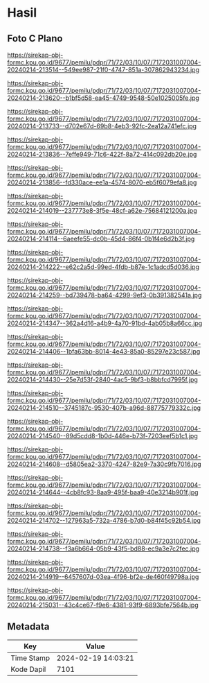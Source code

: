 # Hasil

## Foto C Plano

https://sirekap-obj-formc.kpu.go.id/9677/pemilu/pdpr/71/72/03/10/07/7172031007004-20240214-213514--549ee987-21f0-4747-851a-307862943234.jpg

https://sirekap-obj-formc.kpu.go.id/9677/pemilu/pdpr/71/72/03/10/07/7172031007004-20240214-213620--b1bf5d58-ea45-4749-9548-50e1025005fe.jpg

https://sirekap-obj-formc.kpu.go.id/9677/pemilu/pdpr/71/72/03/10/07/7172031007004-20240214-213733--d702e67d-69b8-4eb3-92fc-2ea12a741efc.jpg

https://sirekap-obj-formc.kpu.go.id/9677/pemilu/pdpr/71/72/03/10/07/7172031007004-20240214-213836--7effe949-71c6-422f-8a72-414c092db20e.jpg

https://sirekap-obj-formc.kpu.go.id/9677/pemilu/pdpr/71/72/03/10/07/7172031007004-20240214-213856--fd330ace-ee1a-4574-8070-eb5f6079efa8.jpg

https://sirekap-obj-formc.kpu.go.id/9677/pemilu/pdpr/71/72/03/10/07/7172031007004-20240214-214019--237773e8-3f5e-48cf-a62e-75684121200a.jpg

https://sirekap-obj-formc.kpu.go.id/9677/pemilu/pdpr/71/72/03/10/07/7172031007004-20240214-214114--6aeefe55-dc0b-45d4-86f4-0b1f4e6d2b3f.jpg

https://sirekap-obj-formc.kpu.go.id/9677/pemilu/pdpr/71/72/03/10/07/7172031007004-20240214-214222--e62c2a5d-99ed-4fdb-b87e-1c1adcd5d036.jpg

https://sirekap-obj-formc.kpu.go.id/9677/pemilu/pdpr/71/72/03/10/07/7172031007004-20240214-214259--bd739478-ba64-4299-9ef3-0b391382541a.jpg

https://sirekap-obj-formc.kpu.go.id/9677/pemilu/pdpr/71/72/03/10/07/7172031007004-20240214-214347--362a4d16-a4b9-4a70-91bd-4ab05b8a66cc.jpg

https://sirekap-obj-formc.kpu.go.id/9677/pemilu/pdpr/71/72/03/10/07/7172031007004-20240214-214406--1bfa63bb-8014-4e43-85a0-85297e23c587.jpg

https://sirekap-obj-formc.kpu.go.id/9677/pemilu/pdpr/71/72/03/10/07/7172031007004-20240214-214430--25e7d53f-2840-4ac5-9bf3-b8bbfcd7995f.jpg

https://sirekap-obj-formc.kpu.go.id/9677/pemilu/pdpr/71/72/03/10/07/7172031007004-20240214-214510--3745187c-9530-407b-a96d-88775779332c.jpg

https://sirekap-obj-formc.kpu.go.id/9677/pemilu/pdpr/71/72/03/10/07/7172031007004-20240214-214540--89d5cdd8-1b0d-446e-b73f-7203eef5b1c1.jpg

https://sirekap-obj-formc.kpu.go.id/9677/pemilu/pdpr/71/72/03/10/07/7172031007004-20240214-214608--d5805ea2-3370-4247-82e9-7a30c9fb7016.jpg

https://sirekap-obj-formc.kpu.go.id/9677/pemilu/pdpr/71/72/03/10/07/7172031007004-20240214-214644--4cb8fc93-8aa9-495f-baa9-40e3214b901f.jpg

https://sirekap-obj-formc.kpu.go.id/9677/pemilu/pdpr/71/72/03/10/07/7172031007004-20240214-214702--127963a5-732a-4786-b7d0-b84f45c92b54.jpg

https://sirekap-obj-formc.kpu.go.id/9677/pemilu/pdpr/71/72/03/10/07/7172031007004-20240214-214738--f3a6b664-05b9-43f5-bd88-ec9a3e7c2fec.jpg

https://sirekap-obj-formc.kpu.go.id/9677/pemilu/pdpr/71/72/03/10/07/7172031007004-20240214-214919--6457607d-03ea-4f96-bf2e-de460f49798a.jpg

https://sirekap-obj-formc.kpu.go.id/9677/pemilu/pdpr/71/72/03/10/07/7172031007004-20240214-215031--43c4ce67-f9e6-4381-93f9-6893bfe7564b.jpg


## Metadata

| Key        | Value               |
| ---------- | ------------------- |
| Time Stamp | 2024-02-19 14:03:21 |
| Kode Dapil | 7101                |



